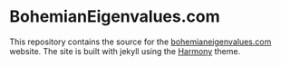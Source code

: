 # BohemianEigenvalues.com

This repository contains the source for the [bohemianeigenvalues.com](http://bohemianeigenvalues.com) website. The site is built with jekyll using the [Harmony](https://github.com/gayanvirajith/harmony) theme.
